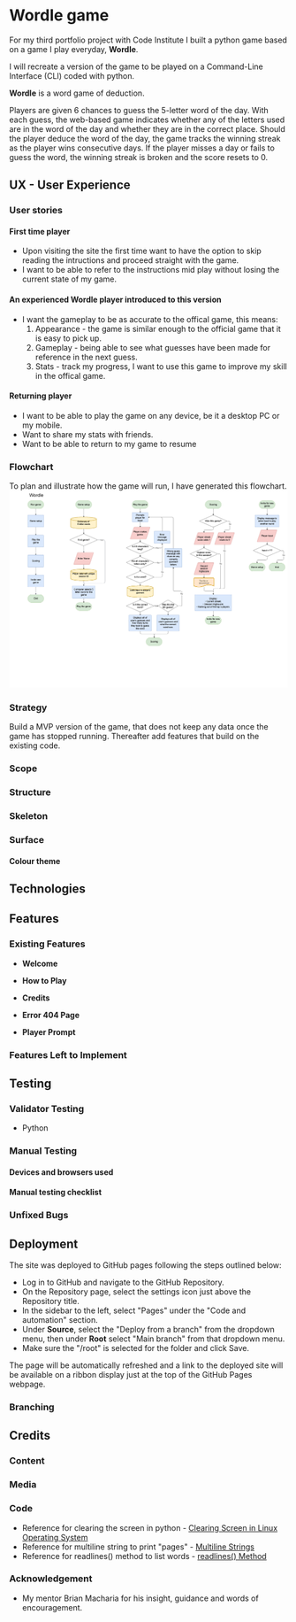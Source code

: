 # Wordle game
For my third portfolio project with Code Institute I built a python game based on a game I play everyday, **Wordle**.

I will recreate a version of the game to be played on a Command-Line Interface (CLI) coded with python.

**Wordle** is a word game of deduction.

Players are given 6 chances to guess the 5-letter word of the day. 
With each guess, the web-based game indicates whether any of the letters used are in the word of the day and whether they are in the correct place. 
Should the player deduce the word of the day, the game tracks the winning streak as the player wins consecutive days.
If the player misses a day or fails to guess the word, the winning streak is broken and the score resets to 0.


<!-- [View the deployed website here](https://dasic002.github.io/GameOfKings/) -->

<!-- ![Responsive design mock-up](documentation/ResponsiveDesign.PNG) -->

## UX - User Experience

### User stories
#### First time player
- Upon visiting the site the first time want to have the option to skip reading the intructions and proceed straight with the game.
- I want to be able to refer to the instructions mid play without losing the current state of my game.

#### An experienced Wordle player introduced to this version
- I want the gameplay to be as accurate to the offical game, this means:
  1) Appearance - the game is similar enough to the official game that it is easy to pick up.
  2) Gameplay - being able to see what guesses have been made for reference in the next guess.
  3) Stats - track my progress, I want to use this game to improve my skill in the offical game.

#### Returning player
- I want to be able to play the game on any device, be it a desktop PC or my mobile.
- Want to share my stats with friends.
- Want to be able to return to my game to resume

### Flowchart
To plan and illustrate how the game will run, I have generated this flowchart.
![Wordle flowchart](documentation/PP3-Wordle_flowchart_rev0-0.png)

### Strategy

Build a MVP version of the game, that does not keep any data once the game has stopped running. Thereafter add features that build on the existing code.

### Scope

<!-- Give the visitor a fun game to play that provides as much of the real life fun the game of kings provides when playing with friends. -->

### Structure

<!-- A single page that reveals different sections with game play or menu items. The page is composed of the following sections:
- **Header** - Contains title of the page, visible always.

- **Menu** - the hamburger/bars icon visible always.

- **How to play** - hidden until selected in menu or ? icon button clicked. This section is composed of several subsections for step-by-step instructions on how to play the game. Navigation buttons become available to go through the steps.

-  **Credits** - hidden until selected in menu. It will hold credits pertaining to the site composition and inspiration and a link to the GitHub repository. -->

<!-- - **Game-area** - visible on loading of page, whenever How to play or Credits section is hidden. Composed of other subsections to navigate through the game:
  - Welcome - visible on page load.
  - Player form - visible on clicking the start button or New Game in the Menu. Players can enter their name, in the absence of names, the website presumes those fields as bot players.
  - Other players - displays the other players' information.
  - Decks area - presents the draw and discard stacks to pick from.
  - Main player - presents the current player's information.
  The Game-area is manipulated by JavaScript to present the live game information and prompt actions from the human player. -->

### Skeleton

<!-- [Landing Page](documentation/PP2-GameofKings-LandingPg.jpg)

[Nav Menu](documentation/PP2-GameofKings-navMenu.jpg)

[Player entry form](documentation/PP2-GameofKings-playerEntryForm.jpg)

[Player Prompt](documentation/PP2-GameofKings-playerPrompt.jpg)

[Card hand setup for first reveal](documentation/PP2-GameofKings-cardHandSetup.jpg)

[Table Setup](documentation/PP2-GameofKings-tableSetup.jpg)

[Game play](documentation/PP2-GameofKings-gamePlay.jpg) -->

### Surface
#### Colour theme
<!-- For the Classic card game look, palette made up of 2 greens and a deep purple and off white and black. The dusty (lighter green) used to mimic the sort of matte finish of felted card tables, whilst the dark green offers better contrast for information pertaining to the players. The deep purple was selected on buttons so it complimented the greens chosen and offered plenty of contrast to its labels in the off white colour. This palette was used to create a fun and reminiscent feel of card games whilst still offering a comfortable viewing experience.

![Colour theme produced using Adobe Color tool](documentation/AdobeColor-Kings_theme.PNG) -->

<!-- #### Typography -->

## Technologies
<!-- - Languages used:
  - [HTML5](https://en.wikipedia.org/wiki/HTML5)
  - [CSS3](https://en.wikipedia.org/wiki/CSS)
  - [JavaScript](https://en.wikipedia.org/wiki/JavaScript)
- [GitPod](https://www.gitpod.io/) - Cloud-based IDE to edit code and Git version control.
- [GitHub](https://github.com/) - to store and publish the project.
- [Google Fonts](https://fonts.google.com/) - to import fonts "Bree Serif" and "Patua One" into the website's CSS.
- [Font Awesome](https://fontawesome.com/) - to import icons for more recognizable action buttons. It has been used in:
  - The expandable Nav bar on narrow displays.
  - The X icon in expandable projects section.
  - The clear and submit form.
  - The contact platforms in the footer.
- [FavIcon generator](https://favicon.io/) - used to create the favicons to embed on our site.
- [Am I Responsive](https://ui.dev/amiresponsive) - to visualise the website in various display sizes.
- [Adobe Color](https://color.adobe.com/create/color-wheel) - to generate the colour palette and Accessibility tools checking for contrast for legibility and colour-blind viewing.
- [W3C HTML Validator](https://validator.w3.org/) - to validate the HTML code.
- [W3C CSS Validator](https://jigsaw.w3.org/css-validator/) - to validate the CSS code.
- [JS hint](https://jshint.com/) - to validate the JS code. -->

## Features 

### Existing Features
- __Welcome__
  <!-- - The landing page consists of a simple Heading "Welcome to Kings", big "PLAY" button and a "?" icon button. 
  - Just so it offers the main point of focus, to play the game. The "?" icon button is there to offer a support, should the player not know the game, it makes it convenient for the visitor to easily reveal the instructions.<br>
  ![Welcome section mobile](documentation/Feat-WelcomeMobile.PNG) -->

- __How to Play__
  <!-- - This section revealed on clicking the "How to play" button in the menu or the "?" icon button on the landing page or player prompts, contains various subsections providing instructions with illustrations on how to play the game of kings.<br>
  ![How To Play pg1 of 10](documentation/Feat-htp1_10.PNG) ![How To Play pg2 of 10](documentation/Feat-htp2_10.PNG) ![How To Play pg3 of 10](documentation/Feat-htp3_10.PNG) 
  - The steps are provided in subsections that are navigated using the left and right arrow buttons at the bottom. Whilst the "X" button returns to the game area, this is so the player can refer to the instructions at any time and easily resume their game.<br>
  ![How To Play navigation](documentation/Feat-htp_nav.PNG)  -->

- __Credits__
  <!-- - Includes mentions to those that taught me the game, a link to the repository and a link to contact via my business (Studio Silva) WhatsApp.<br>
  ![Credits section](documentation/Feat-Credits.PNG) -->

- __Error 404 Page__
  <!-- - A page in keeping with the style of the main page of the site to indicate the visitor has stumbled upon an non-existent URL of our site and to point them back to our homepage.<br>
  ![Error 404 page](documentation/Feat-404page.PNG) -->

- __Player Prompt__
  <!-- The player prompt screen prompts the human player(s) that it is their turn, particularly useful when more than one human is playing on the same device, to help keep the player's hand and picks a secret. The prompt includes a section with last actions taken by each player. The prompt will always include the button "READY" for the player to move on to their next action and the "?" icon button as a shortcut to review the instructions. -->

  <!-- - __Initial prompt__ - At the start of the game or round this section will have an entry of "New Game!" or "New Round!" and any actions by players that have taken their turn. Mostly indicating that the players have had a turn to look at their bottom 2 cards and if any of them have decided knock already. The button "READY" will move the player to see their hand, allow shuffling and reveal the bottom 2 cards when done.<br>
  ![Early player prompt](documentation/Feat-player_prompt.PNG) -->

  <!-- - __Mid round prompt__ - After all players have had a chance to see their bottom 2 cards, the "READY" button brings the player to the table view where they can opt to take the card from the discard stack or draw from the draw stack. Hence, the first difference in the prompt is the addition of "Pick a card!" on the heading. The players' actions should also describe them as the player would view on the table. For example:
      - If a player has picked the top card from the discard stack and used it to swap with another in their hand, the syntax will follow <br>
      __"[playerName]__ took the __[name of card on discard stack]__ for their __[position of card in hand]__ , __[name of card discarded from their hand]"__<br>
      This is useful in gameplay to get an idea of how good the other players are doing and for the intriguing moment the player may have lost a good card from their hand.
      - If a player has drawn a new card and swapped a card in their hand, the syntax becomes <br>
      __"[playerName]__ drew for their __[position of card in hand]__ , __[name of card discarded from their hand]"__<br>
      The difference being that it omits the name of the card drawn as in real life no other player would have visibility of what was picked up.
      - If a player has drawn and discarded a card, presumably because the value was too high.<br>
      __"[playerName]__ drew and discarded __[name of card discarded]"__<br>
  ![Mid Round player prompt](documentation/Feat-player_prompt2.PNG) -->

  <!-- - __Last playing prompt of the round__ - After a player has opted to knock on their cards, all players thereafter will see the prompt with the heading changed to "last card!" and see the text "**KNOCKED!**" added at the end of that player's action. This is to offer the others a chance to have their last turn of the round.<br>
  ![last playing prompt of the round](documentation/Feat-player_prompt3.PNG) -->

  <!-- - __End of round prompt__ - Only visible to the knocking player (if human) or to the next human player. This triggers the scoring of all players' cards and the "READY" button will reveal the table view with the scores, players' cards and outcome of the round or game.<br>
  ![end of round prompt](documentation/Feat-player_prompt4.PNG) -->

<!-- - __Player card hand__
  - __Selecting to shuffle and countdown to reveal__
  After the player has gone through the initial prompt, the game displays the player's card hand as they'd see on the table. The player can opt to shuffle 2 cards at a time on their hand in the hope it may reveal higher values on the bottom 2 cards. On clicking "Done" the cards can no longer be selected and the game counts down to reveal these bottom cards.<br>
  ![before selecting to shuffle](documentation/Feat-card_to_shuffle.PNG) 
  ![selecting cards to shuffle](documentation/Feat-card_to_selected_pair.PNG)
  ![Countdown to reveal](documentation/Feat-card_to_btm_reveal.PNG) -->
  
  <!-- - __Selecting a card to swap with picked__
  After the player as picked a card from either stack on the table and accepted to swap that card with one in their hand, the game reuses the same player card hand display to show the player's hand so the player can select which to swap it with. On selection of the card, the game will reveal the card being discarded and countdown the knocking button before moving on to the next player.<br>
  ![selecting cards to shuffle](documentation/Feat-card_to_swap.PNG) -->
  
<!-- - __Knocking - bell icon button__
Available after the player has viewed their bottom 2 cards or swapped or discarded a card, the button for knocking appears with a 3 seconds countdown to allow the player to lock in their hand if they believe they have the winning hand.<br>
![knock after viewing hand for first time](documentation/Feat-knock_on_start.PNG)
![knock after discarding a card](documentation/Feat-knock_after_pick.PNG)<br>
If no other player has knocked yet, the button is enabled still and the icon will appear in the deep purple and contrast well with the background. After another player has knocked, the button is disabled, the content is shown in grey and the countdown is shortened to 1 second as it the player cannot act any longer on it.<br>
![enabled knocking button](documentation/Feat-Knock_enabled.PNG) 
![disabled knocking button](documentation/Feat-Knock_disabled.PNG)<br> -->

<!-- - __Table view__
  - __To pick a card__ - shown after the player has been prompted to pick up a card, this screen displays the table with the other players above, the stacks to pick from in the middle and the player's hand below. In this view, the stacks section has the deep purple background to indicate to the player that their next action involves making a selection here. Should another player have knocked for their hand, a bell icon will appear next to their name.<br>
  ![picking a card from a stack](documentation/Feat-table-cards-dealt.PNG)
  ![knocking player indicated by icon](documentation/Feat-table_knocked.PNG)
  
  - __End of Round/Game__ - shown after the human player has been prompted with end of round, the same view is displayed, except this time the players' cards are all revealed, scores assigned and in place of the stacks of cards in the middle, the round or game outcome is announced and a button prompting the player to move on to the next round or a new game. Also visible at this stage are icons next to the players' names, the winner of the round or game will have a trophy icon. Should the winner not be the player that knocked the icon "2X" is assigned to the knocking player to indicate their score of this round has been doubled. All other players are assigned an "X" icon.<br>
  ![end of round table](documentation/Feat-end_of_round.PNG)
  ![end of round table, knocking player lost](documentation/Feat-end_of_round_doubled.PNG)
  ![end of game table](documentation/Feat-end_of_game.PNG) -->

<!-- - __Player picked card__
This view is displayed when the player has made a selection of picking the card from either stack. It present the picked card in a larger format and offers a reject and an accept button to make their decision. Accepting the card will display the player's hand to select the position in their hand that they are swapping it with. Should the card be picked from the discard stack, rejecting this card will simply return to the table, whilst picking from the draw stack it will discard the card. This is because the player's turn must always end with discarding a card, be it from the draw stack or from their hand.<br>
![view of picked card](documentation/Feat-picked_card.PNG) -->

### Features Left to Implement
<!-- - A more intuitive game for a single human player would display the game on the table and show the moves the bot players make as you would playing the game in real life. For example, the game depicts the table with the players' cards face down and as a bot makes its moves of drawing a card from the draw stack, a card is animated as being removed from the stack and if swapped it displays that movement too. There it is easier to visualise the game as opposed to having to read the summary of steps between turns where some might find it too disjointed in the gameplay.

- To make the game play as accurate to real life, knocking on viewing of the bottom 2 cards of the player's hand should record time taken by the player from the moment the knock button appears and compare that to whoever has knocked too, whoever was quickest to knock after viewing their cards gets the status. However, this is rare for players to want to knock this early and even more so for more than one player to feel confident enough to knock this early and would only be necessary if the game remains played on one single device.

- The game is made to play as a multiplayer, the initial idea was to make the game playable over the internet with multiple human players joining a table, but was advised by my mentor that this is a feature outside of the scope of JavaScript alone and have not learnt about WebSocket yet.

- The original intent with the BotSkill value, was to mimic a bot player that might have poorer memory for remembering the cards accurately. So 1 - as novice, might be a bot that remembers a particular card as being in another position or have thought it's value was higher and risk losing good cards. Whilst level 3 - expert, might remember the cards it has seen with great accuracy or that it employs a very discerning tactic of wanting for only the best cards to be picked up before "knocking", locking their hand.

- More game interactions. Initially planned to include:
  - the option of having sounds on the game;
  - customisable colour theme of cards artwork and table appearance;
  - Illustrated and/or animated reactions on reveals of the cards swapped out, for instance a good swap could display a thumbs up and a "Nice!" text over the card, whereas a bad swap could momentarily turn the image monochrome and display a message of "Oh no!". -->

## Testing 

### Validator Testing 

- Python
  <!-- - No errors were found when passing through [PEP8](http://pep8online.com/)<br>
  ![error free screenshot](documentation/Test-JS_Validation.PNG) -->
<!-- - Accessibility
  - Running the site through lighthouse analysis confirms the colours and fonts used legible and accessible on either:
    - Mobile:<br>
  ![Lighthouse mobile analysis](documentation/Lighthouse_analysis-Mobile.PNG)
 
    - Desktop:<br>
  ![Lighthouse desktop analysis](documentation/Lighthouse_analysis-Desktop.PNG)

  - Running the site through [WAVE accessibility tool](https://wave.webaim.org/report#/https://dasic002.github.io/GameOfKings/index.html) showed no obvious errors after some improvements were made.<br>
  ![Wave accessibility evaluation results](documentation/Test-wave-accessibility.PNG) -->

### Manual Testing

#### Devices and browsers used
<!-- - iPhone 12 Pro - iOS 17.5.1
  - Safari (v17.5.1)
  - Chrome (v127)
  - Google (v325)

- iPad Pro (12.9 inch - 4th Gen) - iPadOS 17.5.1
  - Safari (v17.5.1)
  - Chrome (v127)

- Dell Precision 3510 laptop - Windows 10 Pro (2H22)
  - Chrome (v126)
  - Firefox (v127)
  - Microsoft Edge (v126) -->

#### Manual testing checklist

<!-- | Feature | Action | Expected Behaviour | Pass/Fail | Notes |
|-|-|-|-|-|
|Google fonts|Loading the page|Google fonts load|PASS|
|Font awesome icons|Loading the page|Icons appear as intended|PASS|
|Images|Loading the page|images appear as intended|PASS|
|content text |Loading the page|text appears as intended|PASS|
|Nav bar appearance|Loading the page|Nav bar appears as expected, collapsed hamburger icon for narrow displays|PASS|
|Nav Button - hamburger icon|Click Hamburger icon|hamburger icon expands to reveal nav menu|PASS|
|Nav Button - hamburger icon|Click Hamburger icon|hamburger icon is replaced with an X icon|PASS|
|Nav Button - X icon|Click X icon|X icon is replaced with the hamburger/bars icon and menu collapses|PASS|
|Nav button - New Game|Click button "New Game" just after loading the site|X icon is replaced with the hamburger/bars icon and menu collapses|PASS|
|Nav button - New Game|Click button "New Game" just after loading the site|button brings up the empty player form|PASS|
|Nav button - New Game|Click button "New Game" after starting a game|button brings up the player form prefilled with players' name|PASS|
|Nav Button - How To Play|Click button "How To Play"|X icon is replaced with the hamburger/bars icon and menu collapses|PASS|
|Nav Button - How To Play|Click button "How To Play"|button brings up the instructions section|PASS|
|Nav Button - Credits|Click button "Credits"|X icon is replaced with the hamburger/bars icon and menu collapses|PASS|
|Nav Button - Credits|Click button "Credits"|button brings up the credits section|PASS|
|Page scaling - mobile|Viewing the page on mobile display in portrait|Font size is legible and the page does not require scrolling on timed buttons. No overlapping text or images.|PASS|
|Page scaling - mobile|Viewing the page on mobile display in landscape|Font size scales down to fit in the height of the display. Page includes left and right margins to keep content in the centre still.|PASS|
|Page scaling - desktop|Viewing the page on a desktop/laptop display in landscape with the browser taking the width of the display|Font size scales down to fit in the height of the display. Page includes left and right margins to keep content in the centre still.|PASS|
|Page scaling - desktop|Viewing the page on a desktop/laptop display in landscape with the browser taking the width of the display|Font size scales down to fit in the height of the display. Page includes left and right margins to keep content in the centre still.|PASS|
|PLAY button - Landing page|Click button "PLAY"|button brings up the blank Player form. Blank form fields display placeholders.|PASS|
|? Button - Landing page|Click button "?"|If menu is expanded, X icon is replaced with the hamburger/bars icon and menu collapses|PASS|
|? Button - Landing page|Click button "?"|button brings up the instructions section|PASS|
|Add bots - player form|Click add bot buttons|Adds automated bot player names and skill level, whether field is blank or got a value. Button converts to X icon.|PASS|
|Clear bot - player form|Click the X button in place of add bot button|Clears the adjacent field and bring it to focus ready to type a name.|PASS|
|Gameplay - "Start Game" - player form|Click "Start Game" button with empty fields|Sets up game with assumed values, 1 human player ("player 1") and 3 bot players. Prompts first human player and presents bot player actions.|PASS|
|Gameplay - "Start Game" - player form|Click "Start Game" button with human names in fields|Sets up game limiting the player names to 8 characters long. Prompts next human players and presents actions from any bot players included.|PASS|
|Gameplay - "READY" - player prompts at start of round|Click "READY" button with on player prompt|Brings player to shuffle hand|PASS|
|Gameplay - Selecting to shuffle hand - player hand|click one card|Highlights the card|PASS|
|Gameplay - Selecting to shuffle hand - player hand|click another card|Highlights the 2nd card for a brief moment and removes all highlights|PASS|
|Gameplay - Selecting to shuffle hand - player hand|click another pair of cards|repeats the same highlighting behaviour indefinitely until player presses done|PASS|
|Gameplay - Selecting to shuffle hand - player hand|click one card and then select "Done"|Highlights the card, but clicking Done removes highlight and ignores it|PASS|
|Gameplay - Count down to reveal bottom 2 cards - player hand|Click "DONE"|Page displays text "Ready…" and adds "3," "2," and "1!" revealling the bottom 2 cards for 1 second. Once cards are face down again, the knock button appears and counts down before disappearing and prompting the next human player again.|PASS|
|Gameplay - "READY" - player prompts mid round play|Click "READY" button with on player prompt|Brings player to pick a card|PASS|
|Gameplay - Picking a card from table view|select from discard stack or from draw stack|Isolates and enlarges card selected and offer reject and accept buttons|PASS|
|Gameplay - Rejecting a picked card|after picking a card, reject the card|if from discard stack, display returns to regular table view. If from draw stack, displays message saying the card is being discarded and presents the knock button with countdown before prompting the next human player.|PASS|
|Gameplay - Accepting a picked card|after picking a card, accept the card|displays player's card hand to select the card swapping out.|PASS|
|Gameplay - selecting a card from hand to swap out|select a card from hand to swap with|displays card face of selection with heading of card being discarded,  and presents the knock button with countdown before prompting the next human player.|PASS|
|Gameplay - Last action by player displayed in player prompt|result from discarding or swapping a card|The action taken is displayed correctly in the next player prompt|PASS|
|Gameplay - Bell icon next to knocking player name|click the knock button on a mid round turn|Provided there is a human player before it reaches the knocking player's turn, a bell icon is visible next to the knocking player's name. |PASS|
|Gameplay - Ending the round on first turns|click the knock button on a first turn|A human player knocking on their first turn of the game ends the round immediately, presents the table with all cards revealled and scoring added. A Bot player knocking on their first turn should still prompt the human player to have their first turn before prompting again that for the end of round.|PASS|
|Gameplay - "READY" - player prompts at end of round|Click "READY" button on player prompt|Brings player to table view with cards revealed, scores, icons and round outcome. If any of the players have reached 200pts or more, it should announce the end of the game, otherwise it’s end of round.|PASS|
|Gameplay - "Next Round" - end of Round|Click "next round" button|Prompts next human player as normal, displaying any actions taken by bot players that follow the dealer player of the round. The game remember the names and scores from the last round, but the cards have been freshly shuffled and dealt.|PASS|
|Gameplay - "Next Game" - end of Game|Click "next game" button|Brings player back to the player form prefilled with player names|PASS|
|Instructions - Navigating|Click left or right|Will navigate back and forth through the pages. Clicking left on pg 1 or right on the last page should roll around to the other end (1 backwards to 10 or 10 forwards to 1)|PASS|
|Instructions - closing|Click the X between the arrows|How to play section closes and resumes to whatever stage the gameplay is at.|PASS|
|Credits - closing|Click the X button near the bottom|Credits section closes and resumes to whatever stage the gameplay is at.|PASS|
|Credits - links|Click links for the GitHub repository or the WhatsApp Business|Either links will open in a new tab or open the relevant app should the visitor have the app on their phone whilst visiting from their phone.|PASS|
|Error 404 page|Enter non-existing url for the site|Calls up custom 404.html|PASS|
|Error 404 page|Click on the Home button|Brings viewer back to main page|PASS| -->



### Unfixed Bugs

<!-- - __KeyDown Enter/Carriage return on player Form - refreshes page__
Whilst a form field is in focus pressing the enter key refreshes the page. Need to make it so this keyDown starts the game with what information has been entered, the same way clicking on start game button does. A few attempts have been made, but have only brought up more errors. It has not been prioritised since the game is primarily designed to play on touchscreen.

- __No card in discard stack at the start of the game__
When testing the game on the phone sometimes the discard stack does not show a card and if picked from, it presents an undefined value. The only correlation leading to this error is selecting the cards to shuffle in the player's hand so fast that it does not seem to register the second selection properly. It will highlight it, but not remove the highlight after the timeOut which could mean it is also not running all functions necessary to swap those 2 cards. Select a 3rd card and it clears the highlight, but of course, we don't know which 2 were actually swapped. I've tested the game after adding a code that disabled the card buttons from the moment one is selected until the last function has run its course in registering the last selection, that prevented selecting more that 2 cards at a time, but the error was still seen. It's difficult to replicate this error on a desktop or laptop with mouse clicks, to able to diagnose what is happening via the console. Either there is a way of linking my phone to the computer to view the errors or perhaps I can use a mouse control app to program rapid clicks to mimic that of taps on the touchscreen.
 - __May be fixed now__
 After further testing, it seems the error appeared when the human player makes a single card selection to shuffle but does not complete the move with a second selection, and when the next player is a bot it seems to run a function to swap cards and when the values the variable holds at that time are not compatible and produces an undefined entry.
 After adding some code that on clicking "DONE" it clears the variables that would retain the values for the card hand selection, this issue has not appeared again since.

 Also, to remove the ambiguity of the card selection, code has also been added to disable the card buttons from the moment one is clicked until the script is done registering the card selection. -->

## Deployment

The site was deployed to GitHub pages following the steps outlined below:
- Log in to GitHub and navigate to the GitHub Repository.
- On the Repository page, select the settings icon just above the Repository title.
- In the sidebar to the left, select "Pages" under the "Code and automation" section.
- Under **Source**, select the "Deploy from a branch" from the dropdown menu, then under **Root** select "Main branch" from that dropdown menu.
- Make sure the "/root" is selected for the folder and click Save.

The page will be automatically refreshed and a link to the deployed site will be available on a ribbon display just at the top of the GitHub Pages webpage.

<!-- The deployed page can be found [here.](https://dasic002.github.io/GameOfKings/) -->

### Branching

<!-- This current branch, is the main branch being submitted for grading, it only differs from the pre-submission-archive branch in that it holds no debug code in the JavaScript file. -->

## Credits 

### Content 
<!-- - Icons used in the nav bar, some buttons and indicators were sourced from [Font Awesome](https://fontawesome.com/)
- Fonts used in the whole site sourced from [Google fonts](https://fonts.google.com/)
- All text written by developer -->

### Media
<!-- - Artwork for card back and suits icons generated by the developer. -->

### Code

- Reference for clearing the screen in python - [Clearing Screen in Linux Operating System](https://www.geeksforgeeks.org/clear-screen-python/)
- Reference for multiline string to print "pages" - [Multiline Strings](https://www.w3schools.com/python/gloss_python_multi_line_strings.asp)
- Reference for readlines() method to list words - [readlines() Method](https://www.w3schools.com/python/ref_file_readlines.asp)

<!-- - Media Query based on aspect ratio found in this article [The Complete guide to CSS Media Queries by PolyPane](https://polypane.app/blog/the-complete-guide-to-css-media-queries/#:~:text=taller%20than%201600px.-,Aspect%20ratio,%2Daspect%2Dratio%20media%20features.).

- Guidance on creating a nav menu toggle [using JavaScript](https://www.w3schools.com/howto/howto_js_mobile_navbar.asp).

- Reference on methods to distinguish clickable elements in the eventListener. [getAttribute()](https://developer.mozilla.org/en-US/docs/Web/API/Element/setAttribute) and [includes()](https://developer.mozilla.org/en-US/docs/Web/JavaScript/Reference/Global_Objects/String/includes).

- References on finding and manipulating array entries using [indexOf()](https://developer.mozilla.org/en-US/docs/Web/JavaScript/Reference/Global_Objects/Array/indexOf), as well as pop(), push(), shift(), unshift(), slice() and splice().

- JavaScript guidance for [moving an array entry to another position](https://www.geeksforgeeks.org/how-to-move-an-array-element-from-one-array-position-to-another-in-javascript/?ref=lbp), used for manipulating player's card hand when shuffling their position at the start or when they are swapped for something picked from the table.

- JavaScript code to find duplicates in an array, copied from [Checking for duplicate strings in JavaScript array](https://stackoverflow.com/questions/49215358/checking-for-duplicate-strings-in-javascript-array).

- JavaScript guidance on [setTimout()](https://www.w3schools.com/js/js_timing.asp) function to create the countdown to reveal and for the bell/knocking button.

- How to prevent buttons placed inside a form element from refreshing the page using [type="button"](https://stackoverflow.com/questions/7803814/how-can-i-prevent-refresh-of-page-when-button-inside-form-is-clicked) attribute in button HTML element.

- Inspiration for the function of the add Bot player buttons, using the [onclick attribute](https://www.w3schools.com/howto/howto_html_clear_input.asp) to trigger a function.

- Guidance to position the navigation buttons in How To Play section [using CSS](https://www.w3schools.com/howto/howto_css_center_button.asp).

- Guidance to generate the CSS to style the elements as cards, using multiple backgrounds and transforming them to build the look of the cards to minimise the image file size [MDN background](https://developer.mozilla.org/en-US/docs/Web/CSS/background). -->

### Acknowledgement
- My mentor Brian Macharia for his insight, guidance and words of encouragement.

<!--## Other General Project Advice

 Below you will find a couple of extra tips that may be helpful when completing your project. Remember that each of these projects will become part of your final portfolio so it’s important to allow enough time to showcase your best work! 

- One of the most basic elements of keeping a healthy commit history is with the commit message. When getting started with your project, read through [this article](https://chris.beams.io/posts/git-commit/) by Chris Beams on How to Write  a Git Commit Message 
  - Make sure to keep the messages in the imperative mood 

- When naming the files in your project directory, make sure to consider meaningful naming of files, point to specific names and sections of content.
  - For example, instead of naming an image used ‘image1.png’ consider naming it ‘landing_page_img.png’. This will ensure that there are clear file paths kept. 

- Do some extra research on good and bad coding practices, there are a handful of useful articles to read, consider reviewing the following list when getting started:
  - [Writing Your Best Code](https://learn.shayhowe.com/html-css/writing-your-best-code/)
  - [HTML & CSS Coding Best Practices](https://medium.com/@inceptiondj.info/html-css-coding-best-practice-fadb9870a00f)
  - [Google HTML/CSS Style Guide](https://google.github.io/styleguide/htmlcssguide.html#General)

Getting started with your Portfolio Projects can be daunting, planning your project can make it a lot easier to tackle, take small steps to reach the final outcome and enjoy the process!  -->


<!-- ![CI logo](https://codeinstitute.s3.amazonaws.com/fullstack/ci_logo_small.png)

Welcome,

This is the Code Institute student template for deploying your third portfolio project, the Python command-line project. The last update to this file was: **May 14, 2024**

## Reminders

- Your code must be placed in the `run.py` file
- Your dependencies must be placed in the `requirements.txt` file
- Do not edit any of the other files or your code may not deploy properly

## Creating the Heroku app

When you create the app, you will need to add two buildpacks from the _Settings_ tab. The ordering is as follows:

1. `heroku/python`
2. `heroku/nodejs`

You must then create a _Config Var_ called `PORT`. Set this to `8000`

If you have credentials, such as in the Love Sandwiches project, you must create another _Config Var_ called `CREDS` and paste the JSON into the value field.

Connect your GitHub repository and deploy as normal.

## Constraints

The deployment terminal is set to 80 columns by 24 rows. That means that each line of text needs to be 80 characters or less otherwise it will be wrapped onto a second line.

---

Happy coding! -->

